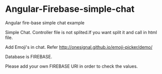 # Angular-Firebase-simple-chat
Angular fire-base simple chat example

Simple Chat.
Controller file is not splited.If you want split it and call in html file.

Add Emoji's in chat.
Refer http://onesignal.github.io/emoji-picker/demo/

Database is FIREBASE.

Please add your own FIREBASE URI in order to check the values.
